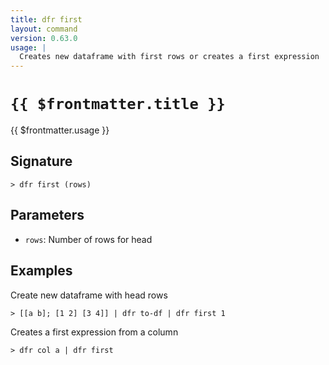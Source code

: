 ```yaml
---
title: dfr first
layout: command
version: 0.63.0
usage: |
  Creates new dataframe with first rows or creates a first expression
---
```


# `{{ $frontmatter.title }}`

<div style='white-space: pre-wrap;'>{{ $frontmatter.usage }}</div>

## Signature

```> dfr first (rows)```

## Parameters

 -  `rows`: Number of rows for head

## Examples

Create new dataframe with head rows
```shell
> [[a b]; [1 2] [3 4]] | dfr to-df | dfr first 1
```

Creates a first expression from a column
```shell
> dfr col a | dfr first
```
